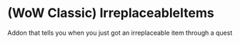 # (WoW Classic) IrreplaceableItems
Addon that tells you when you just got an irreplaceable item through  a quest